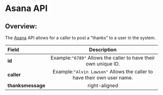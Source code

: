 # Asana API 

## Overview:

The [Asana] API allows for a caller to post a "thanks" to a user in the system.

| Field         |                               Description                              |
|:---------------|:----------------------------------------------------------------------:|
| **id**            |       Example:`"6789"` Allows the caller to have their own unique ID.      |
| **caller**        |  Example:`"Alvin Lawson"` Allows the caller to have their own user name. |
| **thanksmessage** |                              right-aligned                             |


[Asana]:https://asana.com/developers/api-reference/users

